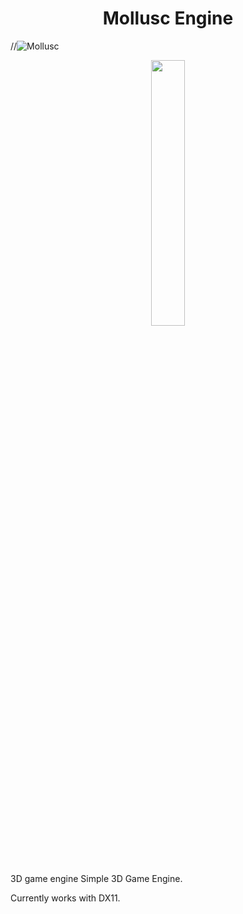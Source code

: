 
<h1 align="center"> Mollusc Engine </h1>

//![Mollusc](https://github.com/al3nd3l0n/MolluscEngine/assets/139048689/01ed5937-c77b-4f3c-a67e-4bd1146c5af0)

<p align="center" width="100%">
    <img width="33%" src="[https://private-user-images.githubusercontent.com/139048689/282209443-01ed5937-c77b-4f3c-a67e-4bd1146c5af0.png?jwt=eyJhbGciOiJIUzI1NiIsInR5cCI6IkpXVCJ9.eyJpc3MiOiJnaXRodWIuY29tIiwiYXVkIjoicmF3LmdpdGh1YnVzZXJjb250ZW50LmNvbSIsImtleSI6ImtleTUiLCJleHAiOjE3MjMyMjUxOTgsIm5iZiI6MTcyMzIyNDg5OCwicGF0aCI6Ii8xMzkwNDg2ODkvMjgyMjA5NDQzLTAxZWQ1OTM3LWM3N2ItNGYzYy1hNjdlLTRiZDExNDZjNWFmMC5wbmc_WC1BbXotQWxnb3JpdGhtPUFXUzQtSE1BQy1TSEEyNTYmWC1BbXotQ3JlZGVudGlhbD1BS0lBVkNPRFlMU0E1M1BRSzRaQSUyRjIwMjQwODA5JTJGdXMtZWFzdC0xJTJGczMlMkZhd3M0X3JlcXVlc3QmWC1BbXotRGF0ZT0yMDI0MDgwOVQxNzM0NThaJlgtQW16LUV4cGlyZXM9MzAwJlgtQW16LVNpZ25hdHVyZT05YzkxNjAwZTMzZmUxYmRmZjdhYjAyZmNkYzQ3OWZlYzljZDZkZTkyN2UwOGJkZDQxNTJmOWRlZTQ2ZWU5NDUwJlgtQW16LVNpZ25lZEhlYWRlcnM9aG9zdCZhY3Rvcl9pZD0wJmtleV9pZD0wJnJlcG9faWQ9MCJ9.IKo7h1p7Rv0NWT-q4tJ-hirf9FsEIhvxt4eb96JfHbg](https://github.com/al3nd3l0n/MolluscEngine/assets/139048689/01ed5937-c77b-4f3c-a67e-4bd1146c5af0)"> 
</p>

3D game engine
Simple 3D Game Engine. 

Currently works with DX11.
